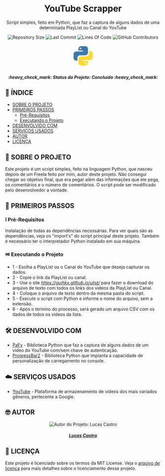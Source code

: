 <h1 align="center">YouTube Scrapper</h1>
<p align="center">Script simples, feito em Python, que faz a captura de alguns dados de uma determinada PlayList ou Canal do YouTube</p>

<p align="center">
  <img alt="Repository Size" src="https://img.shields.io/github/repo-size/LucasCastro99/YouTube_Scrapper?color=FFD43B&label=Tamanho%20do%20Reposit%C3%B3rio">
  <img alt="Last Commit" src="https://img.shields.io/github/last-commit/LucasCastro99/YouTube_Scrapper?color=346b31&label=%C3%9Altimo%20Commit">
  <img alt="Lines Of Code" src="https://img.shields.io/tokei/lines/github/LucasCastro99/YouTube_Scrapper?color=306998&label=Linhas%20de%20C%C3%B3digo">
  <img alt="GitHub Contributors" src="https://img.shields.io/github/contributors/LucasCastro99/YouTube_Scrapper?color=646464&label=Contribuidores">
</p>

<p align="center">
  <a href='https://www.python.org/'><img title='Python' alt='Python Icon' width='75' src='https://raw.githubusercontent.com/PKief/vscode-material-icon-theme/96b211be6f4eaf7d82990400c06d0e2787136a4d/icons/python.svg'></a>
</p>

<h5 align="center">:heavy_check_mark: Status do Projeto: Concluído :heavy_check_mark:</h5>

## :mag_right: ÍNDICE
* [SOBRE O PROJETO](#thought_balloon-sobre-o-projeto)
* [PRIMEIROS PASSOS](#triangular_flag_on_post-primeiros-passos)
  * [Pré-Requisitos](#grey_exclamation-pré-requisitos)
  * [Executando o Projeto](#play_or_pause_button-executando-o-projeto)
* [DESENVOLVIDO COM](#hammer_and_wrench-desenvolvido-com)
* [SERVIÇOS USADOS](#cloud-serviços-usados)
* [AUTOR](#nerd_face-autor)
* [LICENÇA](#memo-licença)

## :thought_balloon: SOBRE O PROJETO
Este projeto é um script simples, feito na linguagem Python, que nasceu depois de um Freela feito por mim, autor deste projeto. Não consegui chegar ao objetivo final, que era pegar além das informações que ele pega, os comentários e o número de comentários. O script pode ser modificado pelo desenvolvedor a vontade.

## :triangular_flag_on_post: PRIMEIROS PASSOS

### :grey_exclamation: Pré-Requisitos
Instalação de todas as dependências necessárias. Para ver quais são as dependências, veja os "import's" do script principal deste projeto. Também é necessário ter o interpretador Python instalado em sua máquina.

### :play_or_pause_button: Executando o Projeto
- 1 - Esolha a PlayList ou o Canal do YouTube que deseja capturar os dados.
- 2 - Copie o link da PlayList ou canal.
- 3 - Use o site *https://guihkx.github.io/ulist/* para fazer o download do arquivo de texto com todos os links dos videos da PlayList ou Canal.
- 4 - Coloque o arquivo de texto dentro da mesma pasta do script.
- 5 - Execute o script com Python e informe o nome do arquivo, sem a extensão.
- 6 - Após o término do processo, será gerado um arquivo CSV com os dados de todos os videos da lista.

## :hammer_and_wrench: DESENVOLVIDO COM
- [PaFy](https://pypi.org/project/pafy/) - Biblioteca Python que faz a captura de alguns dados de um video do YouTube com/sem chave de autenticação.
- [ProgressBar2](https://pypi.org/project/progressbar2/) - Biblioteca Python que implanta a capacidade de personalização de carregamento no console.

## :cloud: SERVIÇOS USADOS
- [YouTube](https://www.youtube.com/) - Plataforma de armazenamento de videos dos mais variados gêneros, pertecente a Google.

## :nerd_face: AUTOR
<p align="center">
  <img src="https://scontent-gig2-1.xx.fbcdn.net/v/t1.0-9/109824217_2691559037795111_7746659220092914184_n.jpg?_nc_cat=104&ccb=2&_nc_sid=09cbfe&_nc_ohc=8czfqj84amEAX-2sKl9&_nc_ht=scontent-gig2-1.xx&oh=fa711f49f83ab06bb1f87aa2783b2534&oe=5FC6CBA8" alt="Autor do Projeto: Lucas Castro" width="150">
  <a href="https://github.com/LucasCastro99"><h5 align="center">Lucas Castro</h5></a>
</p>
  
## :memo: LICENÇA
Este projeto é licenciado sobre os termos da MIT License. Veja o [arquivo de licença](LICENSE.md) para mais detalhes sobre o licenciamento desse projeto.
